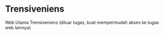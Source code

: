 # Trensiveniens
Web Utama Trensiveniens (diluar tugas, buat mempermudah akses ke tugas web lainnya)
